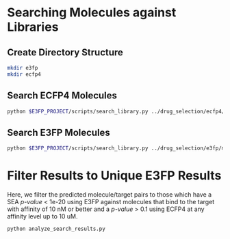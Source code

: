 # Searching Molecules against Libraries

## Create Directory Structure

```bash
mkdir e3fp
mkdir ecfp4
```

## Search ECFP4 Molecules

```bash
python $E3FP_PROJECT/scripts/search_library.py ../drug_selection/ecfp4/molecules.csv.bz2 ../target_selection/ecfp4/library.sea --target_results_pickle ecfp4/target_results.pkl.bz2 --mol_results_pickle ecfp4/mol_results.pkl.bz2 -l ecfp4/search_log.txt
```

## Search E3FP Molecules

```bash
python $E3FP_PROJECT/scripts/search_library.py ../drug_selection/e3fp/molecules.csv.bz2 ../target_selection/e3fp/library.sea --target_results_pickle e3fp/target_results.pkl.bz2 --mol_results_pickle e3fp/mol_results.pkl.bz2 -l e3fp/search_log.txt
```

# Filter Results to Unique E3FP Results

Here, we filter the predicted molecule/target pairs
to those which have a SEA *p-value* < 1e-20 using E3FP
against molecules that bind to the target with affinity
of 10 nM or better and a *p-value* > 0.1 using ECFP4
at any affinity level up to 10 uM.

```bash
python analyze_search_results.py
```
